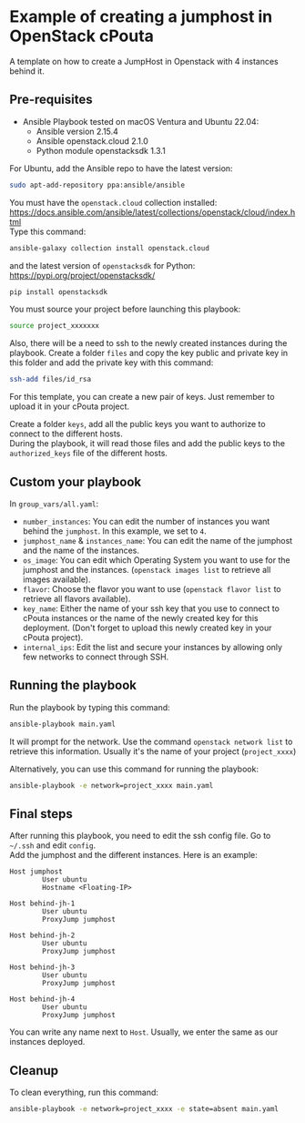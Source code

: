 # Example of creating a jumphost in OpenStack cPouta
A template on how to create a JumpHost in Openstack with 4 instances behind it.


## Pre-requisites
- Ansible Playbook tested on macOS Ventura and Ubuntu 22.04:  
  - Ansible version 2.15.4
  - Ansible openstack.cloud 2.1.0
  - Python module openstacksdk 1.3.1

For Ubuntu, add the Ansible repo to have the latest version:
```sh
sudo apt-add-repository ppa:ansible/ansible
```

You must have the `openstack.cloud` collection installed: https://docs.ansible.com/ansible/latest/collections/openstack/cloud/index.html  
Type this command:
```sh
ansible-galaxy collection install openstack.cloud
```
and the latest version of `openstacksdk` for Python: https://pypi.org/project/openstacksdk/  
```sh
pip install openstacksdk
```

You must source your project before launching this playbook:  
```sh
source project_xxxxxxx
```

Also, there will be a need to ssh to the newly created instances during the playbook. Create a folder `files` and copy the key public and private key in this folder and add the private key with this command:  
```sh
ssh-add files/id_rsa
```
For this template, you can create a new pair of keys. Just remember to upload it in your cPouta project.  

Create a folder `keys`, add all the public keys you want to authorize to connect to the different hosts.    
During the playbook, it will read those files and add the public keys to the `authorized_keys` file of the different hosts.


## Custom your playbook
In `group_vars/all.yaml`:
- `number_instances`: You can edit the number of instances you want behind the `jumphost`. In this example, we set to `4`.  
- `jumphost_name` & `instances_name`: You can edit the name of the jumphost and the name of the instances.
- `os_image`: You can edit which Operating System you want to use for the jumphost and the instances. (`openstack images list` to retrieve all images available).
- `flavor`: Choose the flavor you want to use (`openstack flavor list` to retrieve all flavors available).
- `key_name`: Either the name of your ssh key that you use to connect to cPouta instances or the name of the newly created key for this deployment. (Don't forget to upload this newly created key in your cPouta project).
- `internal_ips`: Edit the list and secure your instances by allowing only few networks to connect through SSH.


## Running the playbook
Run the playbook by typing this command:  
```sh
ansible-playbook main.yaml
```
It will prompt for the network. Use the command `openstack network list` to retrieve this information. Usually it's the name of your project (`project_xxxx`)

Alternatively, you can use this command for running the playbook:
```sh
ansible-playbook -e network=project_xxxx main.yaml
```


## Final steps
After running this playbook, you need to edit the ssh config file. Go to `~/.ssh` and edit `config`.  
Add the jumphost and the different instances. Here is an example:  
```
Host jumphost
        User ubuntu
        Hostname <Floating-IP>

Host behind-jh-1
        User ubuntu
        ProxyJump jumphost

Host behind-jh-2
        User ubuntu
        ProxyJump jumphost

Host behind-jh-3
        User ubuntu
        ProxyJump jumphost

Host behind-jh-4
        User ubuntu
        ProxyJump jumphost
```

You can write any name next to `Host`. Usually, we enter the same as our instances deployed.


## Cleanup
To clean everything, run this command:  
```sh
ansible-playbook -e network=project_xxxx -e state=absent main.yaml
```